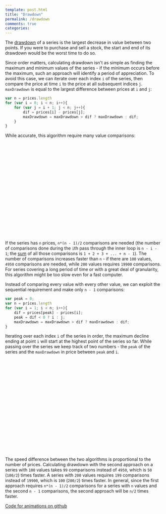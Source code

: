 ```yaml
---
template: post.html
title: "Drawdown"
permalink: /drawdown
comments: true
categories: 
---
```


<link rel="stylesheet" type="text/css" href="/javascripts/posts/drawDown/style.css">

The [drawdown][1] of a series is the largest decrease in value between two points. If you were to purchase and sell a stock, the start and end of its drawdown would be the worst time to do so. 

Since order matters, calculating drawdown isn't as simple as finding the maximum and minimum values of the series - if the minimum occurs before the maximum, such an approach will identify a period of appreciation. To avoid this case, we can iterate over each index <span class='i-text'>`i`</span> of the series, then compare the price at time <span class='i-text'>`i`</span> to the price at all subsequent indices <span class='j-text'>`j`</span>. <span class='maxDrawdown-text'>`maxDrawdown`</span> is equal to the largest difference between prices at <span class='i-text'>`i`</span> and <span class='j-text'>`j`</span>:

```javascript
var n = prices.length
for (var i = 0; i < n; i++){
    for (var j = i + 1; j < n; j++){
        dif = prices[i] - prices[j];
        maxDrawdown = maxDrawdown > dif ? maxDrawdown : dif; 
    }
}
```

While accurate, this algorithm require many value comparisons:

<div id='drawDownNaive' style='width: 100%; height: 300px'></div>

If the series has <span class='n-text'>`n`</span> prices, `n*(n - 1)/2` comparisons are needed (the number of comparisons done during the <span class='i-text'>`i`</span>th pass through the inner loop is `n - i - 1`; the [sum](http://en.wikipedia.org/wiki/Triangular_number) of all those comparisons is `1 + 2 + 3 + ... + n - 1`). The number of comparisons increases faster than `n` - if there are `100` values, `4950` comparisons are needed, while `200` values requires `19900` comparisons. For series covering a long period of time or with a great deal of granularity, this algorithm might be too slow even for a fast computer.

Instead of comparing every value with every other value, we can exploit the sequential requirement and make only `n - 1` comparisons: 

```javascript
var peak = 0;
var n = prices.length
for (var i = 1; i < n; i++){
    dif = prices[peak] - prices[i];
    peak = dif < 0 ? i : j; 
    maxDrawdown = maxDrawdown > dif ? maxDrawdown : dif; 
}
```

Iterating over each index <span class='i-text'>`i`</span> of the series in order, the maximum decline ending at point <span class='i-text'>`i`</span> will start at the highest point of the series so far. While passing over the series we keep track of two numbers - the <span class='peak-text'>`peak`</span> of the series and the <span class='maxDrawdown-text'>`maxDrawdown`</span> in price between <span class='peak-text'>`peak`</span> and <span class='i-text'>`i`</span>. 

<div id='oN' style='width: 100%; height: 300px'></div>

The speed difference between the two algorithms is proportional to the number of prices. Calculating drawdown with the second approach on a series with `100` values takes `99` comparisons instead of `4950`, which is `50` (`100/2`) times faster. A series with `200` values requires `199` comparisons instead of `19900`, which is `100` (`200/2`) times faster. In general, since the first approach requires `n*(n - 1)/2` comparisons for a series with <span class='n-text'>`n`</span> values and the second `n - 1` comparisons, the second approach will be `n/2` times faster.

[Code for animations on github](https://github.com/1wheel/roadtolarissa/tree/master/source/javascripts/posts/drawDown)









<script src="/javascripts/libs/d3.4.11.js" type="text/javascript"></script>
<script src="/javascripts/libs/lodash.js" type="text/javascript"></script>
<script src="/javascripts/posts/negBarTransition/lib.js" type="text/javascript"></script>

<script src="/javascripts/posts/drawDown/scales.js" type="text/javascript"></script>
<script src="/javascripts/posts/drawDown/naive.js" type="text/javascript"></script>
<script src="/javascripts/posts/drawDown/oN.js" type="text/javascript"></script>
<script src="/javascripts/posts/drawDown/stylePost.js" type="text/javascript"></script>

<meta property="og:image" content="/images/thumbnails/215-teeth.png" />


[1]: http://en.wikipedia.org/wiki/Drawdown_(economics)

